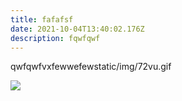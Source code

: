 ```yaml
---
title: fafafsf
date: 2021-10-04T13:40:02.176Z
description: fqwfqwf
---
```

qwfqwfvxfewwefewstatic/img/72vu.gif

![](yh.gif)